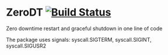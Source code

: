 # ZeroDT [![Build Status](https://travis-ci.org/ssgreg/zerodt.svg?branch=master)](https://travis-ci.org/ssgreg/zerodt)

Zero downtime restart and graceful shutdown in one line of code

The package uses signals: syscall.SIGTERM, syscall.SIGINT, syscall.SIGUSR2